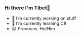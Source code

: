 ### Hi there I'm Tibet👋


- 🔭 I’m currently working on stuff
- 🌱 I’m currently learning C#
- 😄 Pronouns: He/Him
